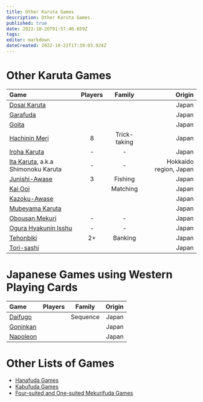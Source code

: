 ```yaml
---
title: Other Karuta Games
description: Other Karuta Games.
published: true
date: 2022-10-26T01:57:40.659Z
tags: 
editor: markdown
dateCreated: 2022-10-22T17:39:03.924Z
---
```


# Other Karuta Games
|Game|Players|Family|Origin|
|:---|:---:|:---:|---:|
|[Dosai Karuta](/en/dosai-karuta)|||Japan|
|[Garafuda](/en/garafuda)|||Japan|
|[Goita](/en/goita)|||Japan|
|[Hachinin Meri](/en/karuta/unsun/hachi-nin-meri)|8|Trick-taking|Japan|
|[Iroha Karuta](/en/iroha)|-|-|Japan|
|[Ita Karuta](/en/uta-garuta/ogura-hyakunin-isshu/ita-karuta), a.k.a Shimonoku Karuta|-|-|Hokkaido region, Japan|
|[Junishi-Awase](/en/junishi-awase)|3|Fishing|Japan|
|[Kai Ooi](/en/kai-ooi)||Matching|Japan|
|[Kazoku-Awase](/en/kazoku-awase)|||Japan|
|[Mubeyama Karuta](/en/uta-garuta/ogura-hyakunin-isshu/mubeyama-karuta)|||Japan|
|[Obousan Mekuri](/en/uta-garuta/ogura-hyakunin-isshu/obousan-mekuri)|-|-|Japan|
|[Ogura Hyakunin Isshu](/en/uta-garuta/ogura-hyakunin-isshu)|-|-|Japan|
|[Tehonbiki](/en/tehonbiki)|2+|Banking|Japan|
|[Tori-sashi](/en/tori-sashi)|||Japan|

# Japanese Games using Western Playing Cards
|Game|Players|Family|Origin|
|:---|:---:|:---:|---:|
|[Daifugo](/en/trump/daifugo)||Sequence|Japan|
|[Goninkan](/en/trump/goninkan)|||Japan|
|[Napoleon](/en/trump/napoleon)|||Japan|

# Other Lists of Games
- [Hanafuda Games](/en/hanafuda/games)
- [Kabufuda Games](/en/kabufuda/games)
- [Four-suited and One-suited Mekurifuda Games](/en/mekurifuda/games)